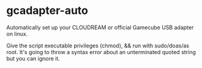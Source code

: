 # gcadapter-auto
Automatically set up your CLOUDREAM or official Gamecube USB adapter on linux. 

Give the script executable privileges (chmod), && run with sudo/doas/as root.
  It's going to throw a syntax error about an unterminated quoted string but you can ignore it. 
